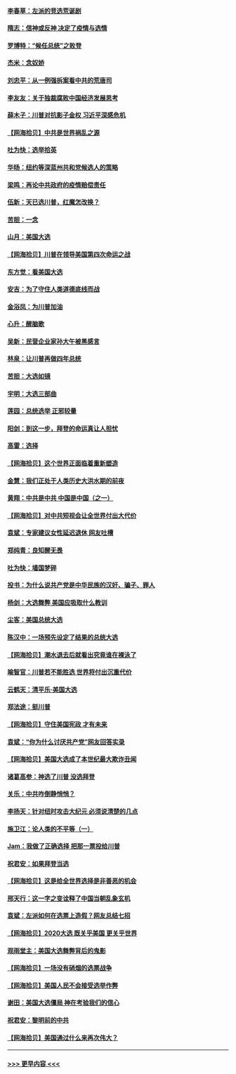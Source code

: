 #### [李春草：左派的竞选荒诞剧](../pages/nsc993/n12558380.md?t=11182251) 
#### [隋志：信神或反神 决定了疫情与选情](../pages/nsc993/n12558255.md?t=11182251) 
#### [罗博特：“候任总统”之败登](../pages/nsc993/n12558189.md?t=11182251) 
#### [杰米：念奴娇](../pages/nsc993/n12558174.md?t=11182251) 
#### [刘忠平：从一例强拆案看中共的荒唐司](../pages/nsc993/n12558036.md?t=11182251) 
#### [李友友：关于独裁腐败中国经济发展思考](../pages/nsc993/n12558004.md?t=11182251) 
#### [薛木子：川普对抗影子金权 习近平深感危机](../pages/nsc993/n12557342.md?t=11182251) 
#### [【网海拾贝】中共是世界祸乱之源](../pages/nsc993/n12555353.md?t=11182251) 
#### [吐为快：选举拾英](../pages/nsc993/n12555041.md?t=11182251) 
#### [华旸：纽约等深蓝州共和党候选人的策略](../pages/nsc993/n12554309.md?t=11182251) 
#### [梁鸣：再论中共政府的疫情赔偿责任](../pages/nsc993/n12553012.md?t=11182251) 
#### [伍新：天已选川普，红魔怎改换？](../pages/nsc993/n12552970.md?t=11182251) 
#### [苦胆：一念](../pages/nsc993/n12552957.md?t=11182251) 
#### [山月：美国大选](../pages/nsc993/n12552446.md?t=11182251) 
#### [【网海拾贝】川普在领导美国第四次命运之战](../pages/nsc993/n12551973.md?t=11182251) 
#### [东方觉：看美国大选](../pages/nsc993/n12551647.md?t=11182251) 
#### [安吉：为了守住人类道德底线而战](../pages/nsc993/n12551111.md?t=11182251) 
#### [金浴凤：为川普加油](../pages/nsc993/n12551085.md?t=11182251) 
#### [心升：醒脑歌](../pages/nsc993/n12550984.md?t=11182251) 
#### [吴新：民营企业家孙大午被黑感言](../pages/nsc993/n12550656.md?t=11182251) 
#### [林泉：让川普再做四年总统](../pages/nsc993/n12550640.md?t=11182251) 
#### [苦胆：大选如镜](../pages/nsc993/n12550630.md?t=11182251) 
#### [宇明：大选三部曲](../pages/nsc993/n12550603.md?t=11182251) 
#### [莲园：总统选举 正邪较量](../pages/nsc993/n12550594.md?t=11182251) 
#### [阳剑：到这一步，拜登的命运真让人担忧](../pages/nsc993/n12549093.md?t=11182251) 
#### [高雷：选择](../pages/nsc993/n12549087.md?t=11182251) 
#### [【网海拾贝】这个世界正面临着重新塑造](../pages/nsc993/n12548326.md?t=11182251) 
#### [金慧：我们正处于人类历史大洪水期的前夜](../pages/nsc993/n12547914.md?t=11182251) 
#### [黄翔：中共是中共 中国是中国（之一）](../pages/nsc993/n12547576.md?t=11182251) 
#### [【网海拾贝】对中共短视会让全世界付出大代价](../pages/nsc993/n12546043.md?t=11182251) 
#### [袁斌：专家建议女性延迟退休 网友吐槽](../pages/nsc993/n12545424.md?t=11182251) 
#### [郑纯青：良知醒无畏](../pages/nsc993/n12545394.md?t=11182251) 
#### [吐为快：墙国梦碎](../pages/nsc993/n12545309.md?t=11182251) 
#### [投书：为什么说共产党是中华民族的汉奸、骗子、罪人](../pages/nsc993/n12545089.md?t=11182251) 
#### [杨剑：大选舞弊 美国应吸取什么教训](../pages/nsc993/n12543937.md?t=11182251) 
#### [尘客：美国总统大选](../pages/nsc993/n12543828.md?t=11182251) 
#### [陈汉中：一场预先设定了结果的总统大选](../pages/nsc993/n12543564.md?t=11182251) 
#### [【网海拾贝】潮水退去后就看出究竟谁在裸泳了](../pages/nsc993/n12543321.md?t=11182251) 
#### [喻智官：川普若不能胜选 世界将付出沉重代价](../pages/nsc993/n12541352.md?t=11182251) 
#### [云鹤天：清平乐‧美国大选](../pages/nsc993/n12540916.md?t=11182251) 
#### [郑法途：挺川普](../pages/nsc993/n12540898.md?t=11182251) 
#### [【网海拾贝】守住美国宪政 才有未来](../pages/nsc993/n12540423.md?t=11182251) 
#### [袁斌：“你为什么讨厌共产党”网友回答实录](../pages/nsc993/n12540208.md?t=11182251) 
#### [【网海拾贝】美国大选成了本世纪最大欺诈丑闻](../pages/nsc993/n12538029.md?t=11182251) 
#### [诸葛高参：神选了川普 没选拜登](../pages/nsc993/n12537664.md?t=11182251) 
#### [关乐：中共咋倒静悄悄？](../pages/nsc993/n12537615.md?t=11182251) 
#### [李扬天：针对纽时攻击大纪元 必须说清楚的几点](../pages/nsc993/n12536001.md?t=11182251) 
#### [施卫江：论人类的不平等（一）](../pages/nsc993/n12535700.md?t=11182251) 
#### [Jam：我做了正确选择 把那一票投给川普](../pages/nsc993/n12535743.md?t=11182251) 
#### [祝君安：如果拜登当选](../pages/nsc993/n12535726.md?t=11182251) 
#### [【网海拾贝】这是给全世界选择是非善恶的机会](../pages/nsc993/n12535061.md?t=11182251) 
#### [邢天行：这一字之变诠释了中国当朝乱象玄机](../pages/nsc993/n12533446.md?t=11182251) 
#### [袁斌：左派如何在选票上造假？网友总结七招](../pages/nsc993/n12533180.md?t=11182251) 
#### [【网海拾贝】2020大选 既关乎美国 更关乎世界](../pages/nsc993/n12533161.md?t=11182251) 
#### [观雨堂主：美国大选舞弊背后的鬼影](../pages/nsc993/n12533153.md?t=11182251) 
#### [【网海拾贝】一场没有硝烟的选票战争](../pages/nsc993/n12531883.md?t=11182251) 
#### [【网海拾贝】美国人民不会接受选举作弊](../pages/nsc993/n12528850.md?t=11182251) 
#### [谢田：美国大选僵局 神在考验我们的信心](../pages/nsc993/n12527932.md?t=11182251) 
#### [祝君安：黎明前的中共](../pages/nsc993/n12524071.md?t=11182251) 
#### [【网海拾贝】美国通过什么来再次伟大？](../pages/nsc993/n12523844.md?t=11182251) 

----
#### [ >>> 更早内容 <<< ](../indexes/nsc993-earlier.md)

